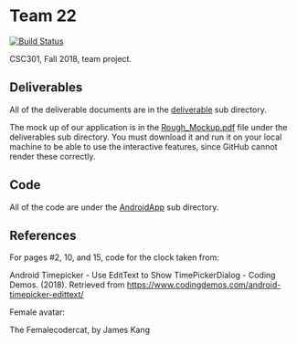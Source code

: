 # Team 22

[![Build Status](https://travis-ci.com/csc301-fall-2018/project-team-22.svg?token=fmbCkjjbvWxHsWMH7zRP&branch=master)](https://travis-ci.com/csc301-fall-2018/project-team-22)

CSC301, Fall 2018, team project.

## Deliverables

All of the deliverable documents are in the [deliverable](deliverables) sub directory.

The mock up of our application is in the [Rough_Mockup.pdf](deliverables/Artifacts/Rough_Mockup.pdf) file under the deliverables sub directory. You must download it and run it on your local machine to be able to use the interactive features, since GitHub
cannot render these correctly.

## Code

All of the code are under the [AndroidApp](AndroidApp) sub directory.

## References

For pages #2, 10, and 15, code for the clock taken from:

Android Timepicker - Use EditText to Show TimePickerDialog - Coding Demos. (2018). Retrieved from https://www.codingdemos.com/android-timepicker-edittext/

Female avatar:

The Femalecodercat, by James Kang
